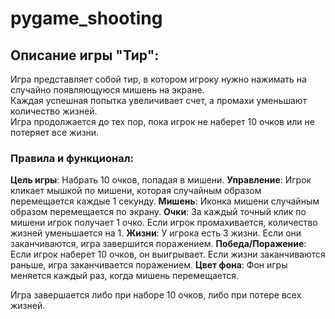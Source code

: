 # pygame_shooting
 ## Описание игры "Тир":

Игра представляет собой тир, в котором игроку нужно нажимать на случайно появляющуюся мишень на экране. <br/>
Каждая успешная попытка увеличивает счет, а промахи уменьшают количество жизней. <br/>
Игра продолжается до тех пор, пока игрок не наберет 10 очков или не потеряет все жизни.

### Правила и функционал:

**Цель игры**: Набрать 10 очков, попадая в мишени.
**Управление**: Игрок кликает мышкой по мишени, которая случайным образом перемещается каждые 1 секунду.
**Мишень**: Иконка мишени случайным образом перемещается по экрану.
**Очки**: За каждый точный клик по мишени игрок получает 1 очко. Если игрок промахивается, количество жизней уменьшается на 1.
**Жизни**: У игрока есть 3 жизни. Если они заканчиваются, игра завершится поражением.
**Победа/Поражение**: Если игрок наберет 10 очков, он выигрывает. Если жизни заканчиваются раньше, игра заканчивается поражением.
**Цвет фона**: Фон игры меняется каждый раз, когда мишень перемещается.


Игра завершается либо при наборе 10 очков, либо при потере всех жизней.
